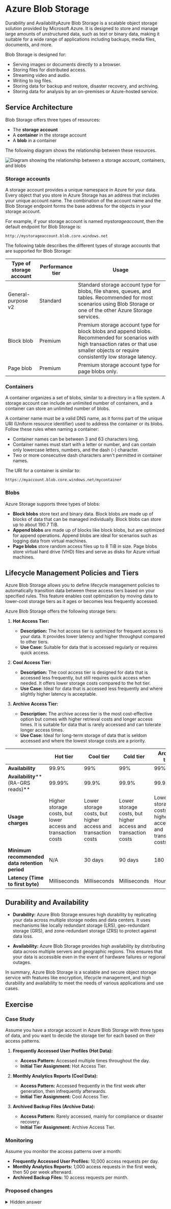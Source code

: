 # Azure Blob Storage

Durability and AvailabilityAzure Blob Storage is a scalable object storage solution provided by Microsoft Azure. It is designed to store and manage large amounts of unstructured data, such as text or binary data, making it suitable for a wide range of applications including backups, media files, documents, and more.

Blob Storage is designed for:

- Serving images or documents directly to a browser.
- Storing files for distributed access.
- Streaming video and audio.
- Writing to log files.
- Storing data for backup and restore, disaster recovery, and archiving.
- Storing data for analysis by an on-premises or Azure-hosted service.

## Service Architecture

Blob Storage offers three types of resources:

- The **storage account**
- A **container** in the storage account
- A **blob** in a container

The following diagram shows the relationship between these resources.

![Diagram showing the relationship between a storage account, containers, and blobs](https://learn.microsoft.com/en-us/azure/storage/blobs/media/storage-blobs-introduction/blob1.png)

### Storage accounts

A storage account provides a unique namespace in Azure for your data. Every object that you store in Azure Storage has an address that includes your unique account name. The combination of the account name and the Blob Storage endpoint forms the base address for the objects in your storage account.

For example, if your storage account is named *mystorageaccount*, then the default endpoint for Blob Storage is:

```
http://mystorageaccount.blob.core.windows.net
```

The following table describes the different types of storage accounts that are supported for Blob Storage:

| Type of storage account | Performance tier | Usage                                                                                                                                                                                         |
| ----------------------- | ---------------- | --------------------------------------------------------------------------------------------------------------------------------------------------------------------------------------------- |
| General-purpose v2      | Standard         | Standard storage account type for blobs, file shares, queues, and tables. Recommended for most scenarios using Blob Storage or one of the other Azure Storage services.                       |
| Block blob              | Premium          | Premium storage account type for block blobs and append blobs. Recommended for scenarios with high transaction rates or that use smaller objects or require consistently low storage latency. |
| Page blob               | Premium          | Premium storage account type for page blobs only.                                                                                                                                             |

### Containers

A container organizes a set of blobs, similar to a directory in a file system. A storage account can include an unlimited number of containers, and a container can store an unlimited number of blobs.

A container name must be a valid DNS name, as it forms part of the unique URI (Uniform resource identifier) used to address the container or its blobs. Follow these rules when naming a container:

- Container names can be between 3 and 63 characters long.
- Container names must start with a letter or number, and can contain only lowercase letters, numbers, and the dash (-) character.
- Two or more consecutive dash characters aren't permitted in container names.

The URI for a container is similar to:

`https://myaccount.blob.core.windows.net/mycontainer`

### Blobs

Azure Storage supports three types of blobs:

- **Block blobs** store text and binary data. Block blobs are made up of blocks of data that can be managed individually. Block blobs can store up to about 190.7 TiB.
- **Append blobs** are made up of blocks like block blobs, but are optimized for append operations. Append blobs are ideal for scenarios such as logging data from virtual machines.
- **Page blobs** store random access files up to 8 TiB in size. Page blobs store virtual hard drive (VHD) files and serve as disks for Azure virtual machines.

## Lifecycle Management Policies and Tiers

Azure Blob Storage allows you to define lifecycle management policies to automatically transition data between these access tiers based on your specified rules. This feature enables cost optimization by moving data to lower-cost storage tiers as it ages or becomes less frequently accessed.

Azure Blob Storage offers the following storage tiers:

1. **Hot Access Tier:**
   
   - **Description:** The hot access tier is optimized for frequent access to your data. It provides lower latency and higher throughput compared to other tiers.
   - **Use Case:** Suitable for data that is accessed regularly or requires quick access.

2. **Cool Access Tier:**
   
   - **Description:** The cool access tier is designed for data that is accessed less frequently, but still requires quick access when needed. It offers lower storage costs compared to the hot tier.
   - **Use Case:** Ideal for data that is accessed less frequently and where slightly higher latency is acceptable.

3. **Archive Access Tier:**
   
   - **Description:** The archive access tier is the most cost-effective option but comes with higher retrieval costs and longer access times. It is suitable for data that is rarely accessed and can tolerate longer access times.
   - **Use Case:** Ideal for long-term storage of data that is seldom accessed and where the lowest storage costs are a priority.

|                                               | **Hot tier**                                                 | **Cool tier**                                                | **Cold tier**                                                | **Archive tier**                                                |
| --------------------------------------------- | ------------------------------------------------------------ | ------------------------------------------------------------ | ------------------------------------------------------------ | --------------------------------------------------------------- |
| **Availability**                              | 99.9%                                                        | 99%                                                          | 99%                                                          | 99%                                                             |
| **Availability****(RA-GRS reads)**            | 99.99%                                                       | 99.9%                                                        | 99.9%                                                        | 99.9%                                                           |
| **Usage charges**                             | Higher storage costs, but lower access and transaction costs | Lower storage costs, but higher access and transaction costs | Lower storage costs, but higher access and transaction costs | Lowest storage costs, but highest access, and transaction costs |
| **Minimum recommended data retention period** | N/A                                                          | 30 days                                                      | 90 days                                                      | 180 days                                                        |
| **Latency** **(Time to first byte)**          | Milliseconds                                                 | Milliseconds                                                 | Milliseconds                                                 | Hours                                                           |

## Durability and Availability

- **Durability:** Azure Blob Storage ensures high durability by replicating your data across multiple storage nodes and data centers. It uses mechanisms like locally redundant storage (LRS), geo-redundant storage (GRS), and zone-redundant storage (ZRS) to protect against data loss.

- **Availability:** Azure Blob Storage provides high availability by distributing data across multiple servers and geographic regions. This ensures that your data is accessible even in the event of hardware failures or regional outages.

In summary, Azure Blob Storage is a scalable and secure object storage service with features like encryption, lifecycle management, and high durability and availability to meet the needs of various applications and use cases.

## Exercise

### Case Study

Assume you have a storage account in Azure Blob Storage with three types of data, and you want to decide the storage tier for each based on their access patterns.

1. **Frequently Accessed User Profiles (Hot Data):**
   
   - **Access Pattern:** Accessed multiple times throughout the day.
   - **Initial Tier Assignment:** Hot Access Tier.

2. **Monthly Analytics Reports (Cool Data):**
   
   - **Access Pattern:** Accessed frequently in the first week after generation, then infrequently afterwards.
   - **Initial Tier Assignment:** Cool Access Tier.

3. **Archived Backup Files (Archive Data):**
   
   - **Access Pattern:** Rarely accessed, mainly for compliance or disaster recovery.
   - **Initial Tier Assignment:** Archive Access Tier.

### Monitoring

Assume you monitor the access patterns over a month:

- **Frequently Accessed User Profiles:** 10,000 access requests per day.
- **Monthly Analytics Reports:** 1,000 access requests in the first week, then 50 per week afterward.
- **Archived Backup Files:** 10 access requests per month.

### Proposed changes

<details>
<summary>Hidden answer</summary>
1. **Frequently Accessed User Profiles:**

- The access pattern aligns with expectations. No adjustment needed; keep it in the Hot Access Tier.
  
  2. **Monthly Analytics Reports:**

- The initial assignment to the Cool Access Tier is appropriate, given the access patterns. No adjustment needed.
  
  3. **Archived Backup Files:**

- The access pattern is as expected (rarely accessed). Consider transitioning to the Archive Access Tier for cost savings.

**Lifecycle Policies:**

Implement lifecycle management policies to automate tier transitions:

- Move Monthly Analytics Reports from Hot to Cool after 7 days.
- Move Archived Backup Files from Cool to Archive after 30 days.

</details>

